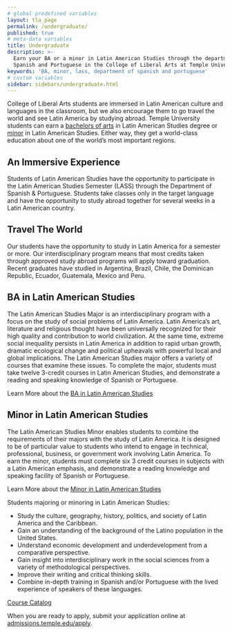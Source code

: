 ```yaml
---
# global predefined variables
layout: tla_page
permalink: /undergraduate/
published: true
# meta-data variables
title: Undergraduate
description: >-
  Earn your BA or a minor in Latin American Studies through the department of
  Spanish and Portuguese in the College of Liberal Arts at Temple University.
keywords: 'BA, minor, lass, department of spanish and portuguese'
# custom variables
sidebar: sidebars/undergraduate.html
---
```

College of Liberal Arts students are immersed in Latin American culture and languages in the classroom, but we also encourage them to go travel the world and see Latin America by studying abroad. Temple University students can earn a [bachelors of arts](#ba-in-latin-american-studies) in Latin American Studies degree or [minor](#minor-in-latin-american-studies) in Latin American Studies. Either way, they get a world-class education about one of the world’s most important regions.

## An Immersive Experience
Students of Latin American Studies have the opportunity to participate in the Latin American Studies Semester (LASS) through the Department of Spanish & Portuguese. Students take classes only in the target language and have the opportunity to study abroad together for several weeks in a Latin American country.

## Travel The World
Our students have the opportunity to study in Latin America for a semester or more. Our interdisciplinary program means that most credits taken through approved study abroad programs will apply toward graduation. Recent graduates have studied in Argentina, Brazil, Chile, the Dominican Republic, Ecuador, Guatemala, Mexico and Peru.

##  BA in Latin American Studies
The Latin American Studies Major is an interdisciplinary program with a focus on the study of social problems of Latin America. Latin America’s art, literature and religious thought have been universally recognized for their high quality and contribution to world civilization. At the same time, extreme social inequality persists in Latin America in addition to rapid urban growth, dramatic ecological change and political upheavals with powerful local and global implications. The Latin American Studies major offers a variety of courses that examine these issues. To complete the major, students must take twelve 3-credit courses in Latin American Studies, and demonstrate a reading and speaking knowledge of Spanish or Portuguese.

Learn More about the [BA in Latin American Studies](http://bulletin.temple.edu/undergraduate/liberal-arts/latin-american-studies/ba-latin-american-studies/#requirementstext)

##  Minor in Latin American Studies
The Latin American Studies Minor enables students to combine the requirements of their majors with the study of Latin America. It is designed to be of particular value to students who intend to engage in technical, professional, business, or government work involving Latin America. To earn the minor, students must complete six 3 credit courses in subjects with a Latin American emphasis, and demonstrate a reading knowledge and speaking facility of Spanish or Portuguese.

Learn More about the [Minor in Latin American Studies](http://bulletin.temple.edu/undergraduate/liberal-arts/latin-american-studies/minor-latin-american-studies/)

Students majoring or minoring in Latin American Studies:

- Study the culture, geography, history, politics, and society of Latin America and the Caribbean.
- Gain an understanding of the background of the Latino population in the United States.
- Understand economic development and underdevelopment from a comparative perspective.
- Gain insight into interdisciplinary work in the social sciences from a variety of methodological perspectives.
- Improve their writing and critical thinking skills.
- Combine in-depth training in Spanish and/or Portuguese with the lived experience of speakers of these languages.

[Course Catalog](https://liberalarts.temple.edu/sites/liberalarts/files/Spanish-and-Portuguese-Course-Catalog-Fall-2016.pdf)

When you are ready to apply, submit your application online at [admissions.temple.edu/apply](http://admissions.temple.edu/apply).

